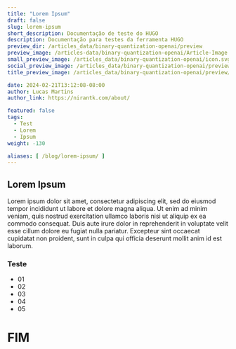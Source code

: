 ```yaml
---
title: "Lorem Ipsum"
draft: false
slug: lorem-ipsum
short_description: Documentação de teste do HUGO
description: Documentação para testes da ferramenta HUGO
preview_dir: /articles_data/binary-quantization-openai/preview
preview_image: /articles-data/binary-quantization-openai/Article-Image.png
small_preview_image: /articles_data/binary-quantization-openai/icon.svg
social_preview_image: /articles_data/binary-quantization-openai/preview/social-preview.png
title_preview_image: /articles_data/binary-quantization-openai/preview/preview.webp

date: 2024-02-21T13:12:08-08:00
author: Lucas Martins
author_link: https://nirantk.com/about/

featured: false
tags:
  - Test
  - Lorem
  - Ipsum
weight: -130

aliases: [ /blog/lorem-ipsum/ ]
---
```


## Lorem Ipsum


Lorem ipsum dolor sit amet, consectetur adipiscing elit, sed do eiusmod tempor incididunt ut labore et dolore magna aliqua. Ut enim ad minim veniam, quis nostrud exercitation ullamco laboris nisi ut aliquip ex ea commodo consequat. Duis aute irure dolor in reprehenderit in voluptate velit esse cillum dolore eu fugiat nulla pariatur. Excepteur sint occaecat cupidatat non proident, sunt in culpa qui officia deserunt mollit anim id est laborum.

### Teste
- 01
- 02
- 03
- 04
- 05


# FIM